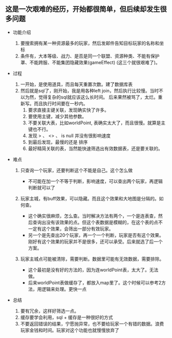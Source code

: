  ## 这是一次艰难的经历，开始都很简单，但后续却发生很多问题
 
 - 功能介绍
     1. 要搜索拥有某一种资源最多的玩家，然后发邮件告知目标玩家的名称和坐标
     2. 条件有，大本等级、战力、是否是同一个联盟、资源种类、不能有保护罩、不能跨服、不能集团隐藏效果(gameEffect) (这三个就很艰难了)。
 - 过程
    1. 一开始，是使用道具，而且每天重置次数。建了数据库表
    2. 然后就是sql了，刚开始，我是用各种left join，然后执行比较慢。当时不以为然，觉得复杂的sql就应该这么长时间。
       后来果然被骂了，太烂。重新写。而且执行时间要在一秒内。
       1. 要求直接主键关联，发现确实快了许多。
       2. 要使用主键，减少其他参数。
       3. 不要关联大表，比如worldPoint, 表确实太大了，而且很慢。就算是主键也不行。
       4. 发现 > 、 <> 、 is null 并没有很影响速度
       5. 到最后发现，最慢的还是 排序
       6. 最好精简关联的表，当然能快速筛选出有效数据表，还是要关联的。
  - 难点
    1. 只查询一个玩家，还要判断这个不能是自己。这个怎么做
       - 不可能在加一个不等于判断，影响速度，可以查出两个玩家，再逻辑判断就可以了
    2. 玩家主城，有buff效果，可以隐藏。而且这个效果和大地图是分隔的。如何查。
       - 这个确实很麻烦，怎么查。当时解决方法有两个，一个是连表查，然后查询出没有该效果的点。但这个表数据是模糊的，在这个表的点不一定有这个效果，会筛出一部分有效玩家。
       - 另一个是先查出20个玩家，再一个一个判断，玩家是否有这个效果。刚好有这个效果的玩家并不是很多，还可以承受。后来就选了后一个方案。
        
    3. 玩家主城点可能被清除，需要判断。数据里可能有无效数据，需要排除。
       -  这个最初是没有好的方法的，因为连worldPoint表，太大了。无法做。
       - 后来worldPoint表做缓存了，都放入map里了。这个时候可以参考2方法，用逻辑来处理。更快一点
     
  - 总结
    1. 要有冗余，这样好筛选一点。
    2. 缓存要学会利用，sql + 缓存是一种很好的方式
    3. 不要返回错误的结果，宁愿抛异常，也不要给玩家一个有错的数据。浪费玩家金钱和时间。玩家对这个功能也就慢慢放弃了